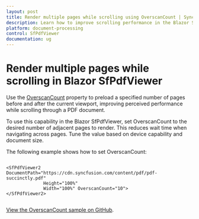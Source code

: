 ```yaml
---
layout: post
title: Render multiple pages while scrolling using OverscanCount | Syncfusion
description: Learn how to improve scrolling performance in the Blazor SfPdfViewer by preloading pages with the OverscanCount property.
platform: document-processing
control: SfPdfViewer
documentation: ug
---
```


# Render multiple pages while scrolling in Blazor SfPdfViewer

Use the [OverscanCount](https://help.syncfusion.com/cr/blazor/Syncfusion.Blazor.SfPdfViewer.PdfViewerBase.html#Syncfusion_Blazor_SfPdfViewer_PdfViewerBase_OverscanCount) property to preload a specified number of pages before and after the current viewport, improving perceived performance while scrolling through a PDF document.
 
To use this capability in the Blazor SfPdfViewer, set OverscanCount to the desired number of adjacent pages to render. This reduces wait time when navigating across pages. Tune the value based on device capability and document size.

The following example shows how to set OverscanCount:

```cshtml

<SfPdfViewer2 DocumentPath="https://cdn.syncfusion.com/content/pdf/pdf-succinctly.pdf"
              Height="100%"
              Width="100%" OverscanCount="10">
</SfPdfViewer2>
    
```
[View the OverscanCount sample on GitHub](https://github.com/SyncfusionExamples/blazor-pdf-viewer-examples/tree/master/Load%20and%20Save/Render%20N%20number%20pages%20on%20scrolling).
